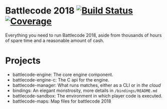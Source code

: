# Battlecode 2018 [![Build Status](https://travis-ci.com/battlecode/battlecode-2018.svg?token=xnYzex76nLR8psy8sjqJ&branch=master)](https://travis-ci.com/battlecode/battlecode-2018)[![Coverage](https://coveralls.io/repos/github/battlecode/battlecode-2018/badge.svg?t=3E3KU7)](https://coveralls.io/github/battlecode/battlecode-2018)
Everything you need to run Battlecode 2018, aside from thousands of hours of spare time and a reasonable amount of cash.

# Projects
- battlecode-engine: The core engine component.
- battlecode-engine-c: The C api for the engine.
- battlecode-manager: What runs matches, either as a CLI or in *the cloud*
- bindings: An elegant monstrosity, more details in `/bindings/README.md`
- battlecode-sandbox: The environment in which player code is executed.
- battlecode-maps: Map files for battlecode 2018
